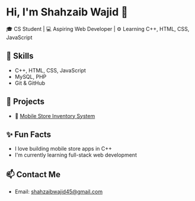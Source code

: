 # Hi, I'm Shahzaib Wajid 👋

🎓 CS Student | 💻 Aspiring Web Developer | ⚙️ Learning C++, HTML, CSS, JavaScript

## 🔧 Skills
- C++, HTML, CSS, JavaScript
- MySQL, PHP
- Git & GitHub

## 📂 Projects
- 🔗 [Mobile Store Inventory System](https://github.com/YourRepoLink)

## ✨ Fun Facts
- I love building mobile store apps in C++
- I'm currently learning full-stack web development

## 📫 Contact Me
- Email: shahzaibwajid45@gmail.com
